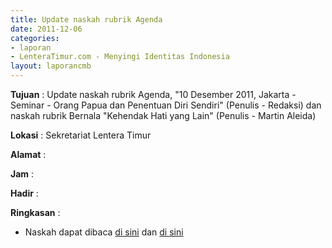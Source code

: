 ```yaml
---
title: Update naskah rubrik Agenda
date: 2011-12-06
categories:
- laporan
- LenteraTimur.com - Menyingi Identitas Indonesia
layout: laporancmb
---
```


**Tujuan** : Update naskah rubrik Agenda, "10 Desember 2011, Jakarta - Seminar - Orang Papua dan Penentuan Diri Sendiri" (Penulis - Redaksi) dan naskah rubrik Bernala "Kehendak Hati yang Lain" (Penulis - Martin Aleida)

**Lokasi** : Sekretariat Lentera Timur

**Alamat** : 

**Jam** : 

**Hadir** : 

**Ringkasan** : 
* Naskah dapat dibaca [di sini](http://www.lenteratimur.com/10-desember-2011-jakarta-seminar-orang-papua-dan-penentuan-diri-sendiri/) dan [di sini](http://www.lenteratimur.com/2011/12/kehendak-hati-yang-lain/)
